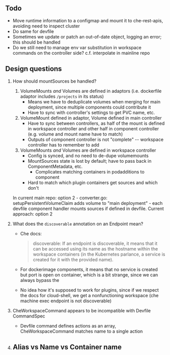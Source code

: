 ## Todo
- Move runtime information to a configmap and mount it to che-rest-apis, avoiding need to inspect cluster
- Do same for devfile
- Sometimes we update or patch an out-of-date object, logging an error; this should be handled
- Do we still need to manage env var substitution in workspace commands on the controller side? c.f. interpolate in mainline repo

## Design questions
1. How should mountSources be handled? 
    1. VolumeMounts *and* Volumes are defined in adaptors (i.e. dockerfile adaptor includes `/projects` in its status)
        - Means we have to deduplicate volumes when merging for main deployment, since multiple components could contribute it
        - Have to sync with controller's settings to get PVC name, etc.
    1. VolumeMount defined in adaptor, Volume defined in main controller
        - Have to sync between controllers, as half of the mount is defined in workspace controller and other half in component controller (e.g. volume and mount name have to match)
        - Outputs of component controller is not "complete" -- workspace controller has to remember to add
    1. VolumeMounts *and* Volumes are defined in workspace controller
        - Config is synced, and no need to de-dupe volumemounts
        - MountSources state is lost by default; have to pass back in ComponentMetadata, etc.
            - Complicates matching containers in podadditions to component
        - Hard to match which plugin containers get sources and which don't
            
    In current main repo: option 2 
        - converter.go: setupPersistentVolumeClaim adds volume to "main deployment"
        - each devfile component handler mounts sources if defined in devfile.
    Current approach: option 2

1. What does the `discoverable` annotation on an Endpoint mean? 
    - Che docs:
        > discoverable: If an endpoint is discoverable, it means that it can be accessed using its name as the hostname within the workspace containers (in the Kubernetes parlance, a service is created for it with the provided name).
     
    - For dockerimage components, it means that no service is created but port is open on container, which is a bit strange, since we can always bypass the 
    - No idea how it's supposed to work for plugins, since if we respect the docs for cloud-shell, we get a nonfunctioning workspace (che machine exec endpoint is not discoverable)    
    
1. CheWorkspaceCommand appears to be incompatible with Devfile CommandSpec
    - Devfile command defines actions as an array, CheWorkspaceCommand matches name to a single action
    
1. Alias vs Name vs Container name
    - 